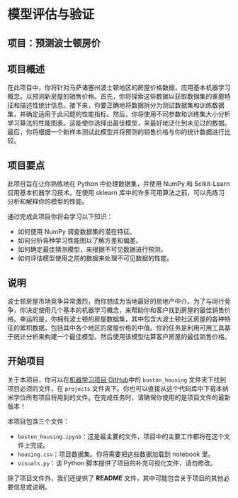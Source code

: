 # 模型评估与验证
## 项目：预测波士顿房价

## 项目概述
在此项目中，你将针对马萨诸塞州波士顿地区的房屋价格数据，应用基本机器学习概念，以预测新房屋的销售价格。首先，你将探索这些数据以获取数据集的重要特征和描述性统计信息。接下来，你要正确地将数据拆分为测试数据集和训练数据集，并确定适用于此问题的性能指标。然后，你将使用不同参数和训练集大小分析学习算法的性能图表。这能使你选择出最佳模型，来最好地泛化到未见过的数据。最后，你将根据一个新样本测试此模型并将预测的销售价格与你的统计数据进行比较。

## 项目要点
此项目旨在让你熟练地在 Python 中处理数据集，并使用 NumPy 和 Scikit-Learn 应用基本机器学习技术。在使用 sklearn 库中的许多可用算法之前，可以先练习分析和解释你的模型的性能。


通过完成此项目你将会学习以下知识：

- 如何使用 NumPy 调查数据集的潜在特征。
- 如何分析各种学习性能图以了解方差和偏差。
- 如何确定最佳猜测模型，来根据不可见数据进行预测。
- 如何评估模型使用之前的数据来处理不可见数据的性能。

## 说明
波士顿房屋市场竞争异常激烈，而你想成为当地最好的房地产中介。为了与同行竞争，你决定使用几个基本的机器学习概念，来帮助你和客户找到房屋的最佳销售价格。幸运的是，你拥有波士顿的房屋数据集，其中包含大波士顿社区房屋的各种特征的累积数据，包括其中各个地区的房屋价格的中值。你的任务是利用可用工具基于统计分析来构建一个最佳模型。然后使用该模型估算客户房屋的最佳销售价格。

## 开始项目

关于本项目，你可以在[机器学习项目 GitHub](https://github.com/udacity/machine-learning)中的 `boston_housing` 文件夹下找到项目必须的文件，在 `projects` 文件夹下。你也可以直接从这个代码库中下载本纳米学位所有项目将用到的文件。在完成任务时，请确保你使用的是项目文件的最新版本！


本项目包含三个文件：

- `boston_housing.ipynb`：这是最主要的文件，项目中的主要工作都将在这个文件上完成。
- `housing.csv`：项目数据集。你将需要把这些数据加载到 notebook 里。
- `visuals.py`：该 Python 脚本提供了项目的补充可视化文件，请勿修改。

除了项目文件外，我们还提供了 **README** 文件，其中可能包含关于项目的其他必要信息或说明。